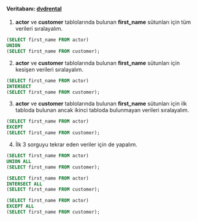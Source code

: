 #### Veritabanı: [dvdrental](https://www.postgresqltutorial.com/postgresql-sample-database/)

1.  **actor** ve **customer** tablolarında bulunan **first_name** sütunları için tüm verileri sıralayalım.
```sql
(SELECT first_name FROM actor)
UNION
(SELECT first_name FROM customer);
```
2.  **actor** ve **customer** tablolarında bulunan **first_name** sütunları için kesişen verileri sıralayalım.
```sql
(SELECT first_name FROM actor)
INTERSECT
(SELECT first_name FROM customer);
```
3.  **actor** ve **customer** tablolarında bulunan **first_name** sütunları için ilk tabloda bulunan ancak ikinci tabloda bulunmayan verileri sıralayalım.
```sql
(SELECT first_name FROM actor)
EXCEPT
(SELECT first_name FROM customer);
```
4.  İlk 3 sorguyu tekrar eden veriler için de yapalım.
```sql
(SELECT first_name FROM actor)
UNION ALL
(SELECT first_name FROM customer);

(SELECT first_name FROM actor)
INTERSECT ALL
(SELECT first_name FROM customer);

(SELECT first_name FROM actor)
EXCEPT ALL
(SELECT first_name FROM customer);
```

